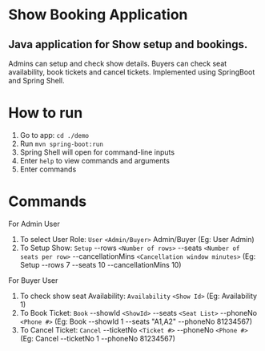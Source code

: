 # Show Booking Application

Java application for Show setup and bookings. 
---- 
Admins can setup and check show details. Buyers can check seat availability, book tickets and cancel tickets. 
Implemented using SpringBoot and Spring Shell. 

# How to run

1. Go to app: `cd ./demo`
3. Run `mvn spring-boot:run`
4. Spring Shell will open for command-line inputs 
5. Enter `help` to view commands and arguments
6. Enter commands


# Commands 

For Admin User 
1. To select User Role: `User` `<Admin/Buyer>` Admin/Buyer (Eg: User Admin)
2. To Setup Show: `Setup` --rows `<Number of rows>` --seats `<Number of seats per row>` --cancellationMins `<Cancellation window minutes>` (Eg: Setup --rows 7 --seats 10 --cancellationMins 10)

For Buyer User 
1. To check show seat Availability: `Availability` `<Show Id>` (Eg: Availability 1)
2. To Book Ticket: `Book` --showId `<ShowId>` --seats `<Seat List>` --phoneNo `<Phone #>` (Eg: Book --showId 1 --seats "A1,A2" --phoneNo 81234567)
3. To Cancel Ticket: `Cancel` --ticketNo `<Ticket #>` --phoneNo `<Phone #>` (Eg: Cancel --ticketNo 1 --phoneNo 81234567)
